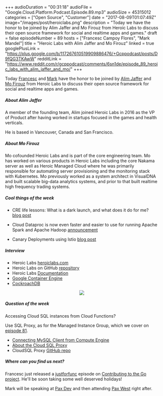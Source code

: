 +++
audioDuration = "00:31:18"
audioFile = "Google.Cloud.Platform.Podcast.Episode.89.mp3"
audioSize = 45315012
categories = ["Open Source", "Customer"]
date = "2017-08-09T01:07:49Z"
image="/images/post/heroiclabs.png"
description = "Today we have the honor to be joined by Alim Jaffer and Mo Firouz from Heroic Labs to discuss their open source framework for social and realtime apps and games."
draft = false
episodeNumber = 89
hosts = ["Francesc Campoy Flores", "Mark Mandel"]
title = "Heroic Labs with Alim Jaffer and Mo Firouz"
linked = true
googlePlusLink = "https://plus.google.com/b/117267610519909886476/+Gcppodcast/posts/D9fQG3TKAwW"
redditLink = "https://www.reddit.com/r/gcppodcast/comments/6sn1de/episode_89_heroic_labs_with_alim_jaffer_and_mo/"
+++

Today [Francesc](https://twitter.com/francesc) and
[Mark](https://twitter.com/Neurotic) have the honor to be joined
by [Alim Jaffer](https://twitter.com/alimjaffer) and
[Mo Firouz](https://twitter.com/mofirouz) from Heroic Labs to
discuss their open source framework for social and realtime
apps and games.

<!--more-->

##### About Alim Jaffer

A member of the founding team, Alim joined Heroic Labs in 2016 as
the VP of Product after having worked in startups focused in the
games and health verticals.

He is based in Vancouver, Canada and San Francisco. 

##### About Mo Firouz

Mo cofounded Heroic Labs and is part of the core engineering team.
Mo has worked on various products in Heroic Labs including the core
Nakama server as well as Heroic Managed Cloud where he was primarily
responsible for automating server provisioning and the monitoring
stack with Kubernetes. Mo previously worked as a system architect
in VisualDNA and built scalable big-data analytics systems, and
prior to that built realtime high frequency trading systems.

##### Cool things of the week

- CRE life lessons: What is a dark launch, and what does it do for me? [blog post](https://cloudplatform.googleblog.com/2017/08/CRE-life-lessons-what-is-a-dark-launch-and-what-does-it-do-for-me.html)

- Cloud Dataproc is now even faster and easier to use for running Apache Spark and Apache Hadoop [announcement](https://cloud.google.com/blog/big-data/2017/07/cloud-dataproc-is-now-even-faster-and-easier-to-use-for-running-apache-spark-and-apache-hadoop)

- Canary Deployments using Istio [blog post](https://istio.io/blog/canary-deployments-using-istio.html)

##### Interview

- Heroic Labs [heroiclabs.com](https://heroiclabs.com/)
- Heroic Labs on GitHub [repository](https://github.com/heroiclabs)
- Heroic Labs [Documentation](https://heroiclabs.com/docs)
- [Google Container Engine](https://cloud.google.com/container-engine)
- [CockroachDB](https://www.cockroachlabs.com/)

<div style="text-align: center">
  <a href="https://heroiclabs.com/"><img src="/images/post/heroiclabs.png" style="margin: auto;"></a>
</div>

##### Question of the week

Accessing Cloud SQL instances from Cloud Functions?

Use SQL Proxy, as for the Managed Instance Group, which we cover on [episode 81](https://gcppodcast.com/post/episode-81-cloud-dataflow-with-frances-perry/).

- [Connecting MySQL Client from Compute Engine](https://cloud.google.com/sql/docs/mysql/connect-compute-engine)
- [About the Cloud SQL Proxy](https://cloud.google.com/sql/docs/mysql/sql-proxy)
- CloudSQL Proxy [GitHub repo](https://github.com/GoogleCloudPlatform/cloudsql-proxy)

##### Where can you find us next?

Francesc just released a [justforfunc](http://justforfunc.com) episode on [Contributing to the Go project](https://www.youtube.com/watch?v=DjZMKKfNVMc). He'll be soon taking some well deserved holidays!

Mark will be speaking at [Pax Dev](http://dev.paxsite.com/) and then attending [Pax West](http://west.paxsite.com/) right after.
